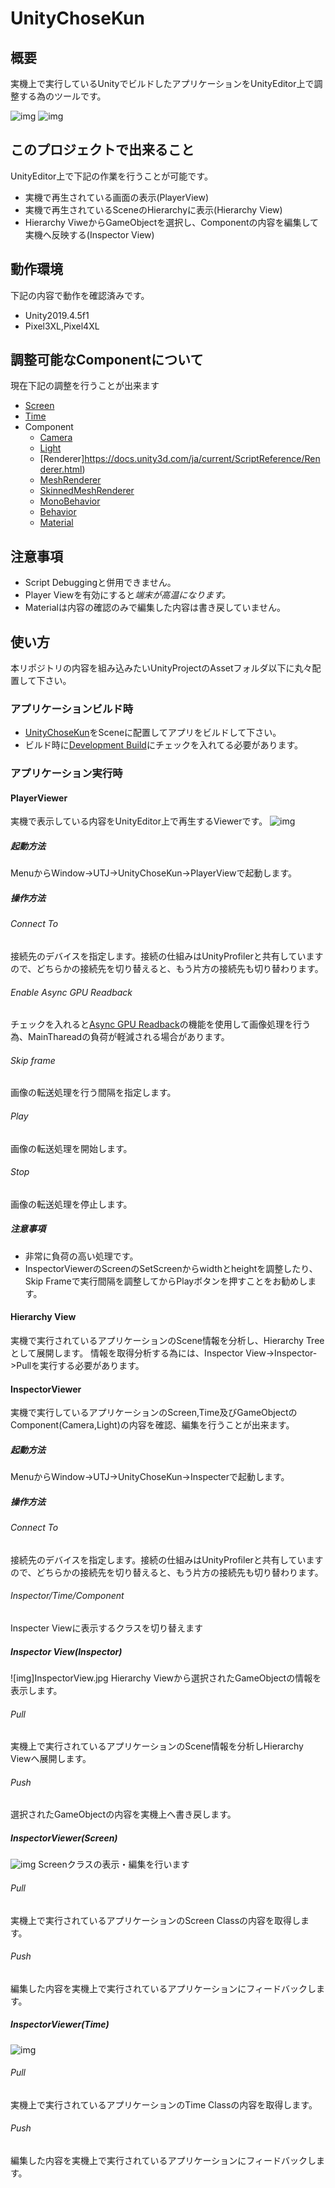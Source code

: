 # UnityChoseKun
## 概要
実機上で実行しているUnityでビルドしたアプリケーションをUnityEditor上で調整する為のツールです。

![img](docs/UnityChoseKunDemo02.gif)
![img](docs/UnityChoseKunDemo03.gif)

## このプロジェクトで出来ること
UnityEditor上で下記の作業を行うことが可能です。
- 実機で再生されている画面の表示(PlayerView)
- 実機で再生されているSceneのHierarchyに表示(Hierarchy View)
- Hierarchy ViweからGameObjectを選択し、Componentの内容を編集して実機へ反映する(Inspector View)

## 動作環境
下記の内容で動作を確認済みです。
- Unity2019.4.5f1
- Pixel3XL,Pixel4XL


## 調整可能なComponentについて
現在下記の調整を行うことが出来ます
- [Screen](https://docs.unity3d.com/ja/current/ScriptReference/Screen.html)
- [Time](https://docs.unity3d.com/ja/current/ScriptReference/Time.html)
- Component
  - [Camera](https://docs.unity3d.com/ja/current/ScriptReference/Camera.html)
  - [Light](https://docs.unity3d.com/ja/current/ScriptReference/Light.html)
  - [Renderer]https://docs.unity3d.com/ja/current/ScriptReference/Renderer.html)
  - [MeshRenderer](https://docs.unity3d.com/ja/current/ScriptReference/Renderer.html)
  - [SkinnedMeshRenderer](https://docs.unity3d.com/ja/current/ScriptReference/SkinnedMeshRenderer.html)
  - [MonoBehavior](https://docs.unity3d.com/ja/current/ScriptReference/MonoBehaviour.html)
  - [Behavior](https://docs.unity3d.com/ja/current/ScriptReference/Behaviour.html)
  - [Material](https://docs.unity3d.com/ja/current/ScriptReference/Material.html)

## 注意事項
- Script Debuggingと併用できません。
- Player Viewを有効にすると*端末が高温になります。*
- Materialは内容の確認のみで編集した内容は書き戻していません。

## 使い方
本リポジトリの内容を組み込みたいUnityProjectのAssetフォルダ以下に丸々配置して下さい。
### アプリケーションビルド時
- [UnityChoseKun](https://github.com/katsumasa/UnityChoseKun/blob/master/Player/Prefabs/UnityChoseKun.prefab)をSceneに配置してアプリをビルドして下さい。
- ビルド時に[Development Build](https://docs.unity3d.com/ja/current/Manual/BuildSettingsStandalone.html)にチェックを入れてる必要があります。
### アプリケーション実行時
#### PlayerViewer
実機で表示している内容をUnityEditor上で再生するViewerです。
![img](docs/PlayerView.jpg)
##### 起動方法
MenuからWindow->UTJ->UnityChoseKun->PlayerViewで起動します。
##### 操作方法
###### Connect To
接続先のデバイスを指定します。接続の仕組みはUnityProfilerと共有していますので、どちらかの接続先を切り替えると、もう片方の接続先も切り替わります。
###### Enable Async GPU Readback
チェックを入れると[Async GPU Readback](https://docs.unity3d.com/ja/2018.4/ScriptReference/Rendering.AsyncGPUReadback.html)の機能を使用して画像処理を行う為、MainThareadの負荷が軽減される場合があります。
###### Skip frame
画像の転送処理を行う間隔を指定します。
###### Play
画像の転送処理を開始します。
###### Stop
画像の転送処理を停止します。
##### 注意事項
- 非常に負荷の高い処理です。
- InspectorViewerのScreenのSetScreenからwidthとheightを調整したり、Skip Frameで実行間隔を調整してからPlayボタンを押すことをお勧めします。
#### Hierarchy View
実機で実行されているアプリケーションのScene情報を分析し、Hierarchy Treeとして展開します。
情報を取得分析する為には、Inspector View->Inspector->Pullを実行する必要があります。

#### InspectorViewer
実機で実行しているアプリケーションのScreen,Time及びGameObjectのComponent(Camera,Light)の内容を確認、編集を行うことが出来ます。
##### 起動方法
MenuからWindow->UTJ->UnityChoseKun->Inspecterで起動します。
##### 操作方法
###### Connect To
接続先のデバイスを指定します。接続の仕組みはUnityProfilerと共有していますので、どちらかの接続先を切り替えると、もう片方の接続先も切り替わります。
###### Inspector/Time/Component
Inspecter Viewに表示するクラスを切り替えます
##### Inspector View(Inspector)
![img]InspectorView.jpg
Hierarchy Viewから選択されたGameObjectの情報を表示します。
###### Pull
実機上で実行されているアプリケーションのScene情報を分析しHierarchy Viewへ展開します。
###### Push
選択されたGameObjectの内容を実機上へ書き戻します。

##### InspectorViewer(Screen)
![img](docs/Inspector_Screen.jpg)
Screenクラスの表示・編集を行います
###### Pull
実機上で実行されているアプリケーションのScreen Classの内容を取得します。
###### Push
編集した内容を実機上で実行されているアプリケーションにフィードバックします。
##### InspectorViewer(Time)
![img](docs/Inspector_Time.jpg)
###### Pull
実機上で実行されているアプリケーションのTime Classの内容を取得します。
###### Push
編集した内容を実機上で実行されているアプリケーションにフィードバックします。
